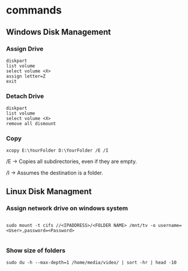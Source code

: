 # commands


## Windows Disk Management 
### Assign Drive
```
diskpart
list volume
select volume <X>
assign letter=Z
exit
```

### Detach Drive
```
diskpart
list volume
select volume <X>
remove all dismount
```
### Copy
```
xcopy E:\YourFolder D:\YourFolder /E /I
```

/E → Copies all subdirectories, even if they are empty.

/I → Assumes the destination is a folder.


## Linux Disk Managment 
### Assign network drive on windows system

```

sudo mount -t cifs //<IPADDRESS>/<FOLDER NAME> /mnt/tv -o username=<User>,password=<Password>


```

### Show size of folders

```
sudo du -h --max-depth=1 /home/media/video/ | sort -hr | head -10

```